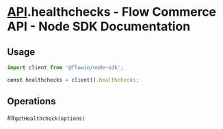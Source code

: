 # [API](README.md).healthchecks - Flow Commerce API - Node SDK Documentation



## Usage

```JavaScript
import client from '@flowio/node-sdk';

const healthchecks = client().healthchecks;
```

## Operations

##`getHealthcheck(options)`



